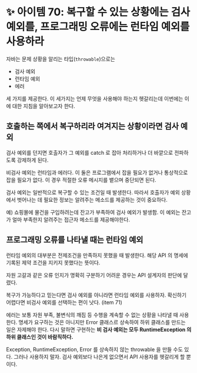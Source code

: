 # ✨ 아이템 70: 복구할 수 있는 상황에는 검사 예외를, 프로그래밍 오류에는 런타임 예외를 사용하라

자바는 문제 상황을 알리는 타입(`throwable`)으로는

- 검사 예외
- 런타임 예외
- 에러

세 가지를 제공한다. 이 세가지는 언제 무엇을 사용해야 하는지 헷갈리는데 이번에는 이 에 대한 지침을 알아보고자 한다.

## 호출하는 쪽에서 복구하리라 여겨지는 상황이라면 검사 예외

검사 예외를 던지면 호출자가 그 예외를 catch 로 잡아 처리하거나 더 바깥으로 전파하도록 강제하게 된다.

비검사 예외는 런타임과 에러다. 이 둘은 프로그램에서 잡을 필요가 없거나 통상적으로 잡을 필요가 없다. 이 경우 적절한 오류 메시지를 뱉으며 중단되면 된다.

검사 예외는 일반적으로 복구할 수 있는 조건일 때 발생한다. 따라서 호출자가 예외 상황에서 벗어나는 데 필요한 정보는 알려주는 메소드를 제공하는 것이 중요하다.

예) 쇼핑몰에 물건을 구입하려는데 잔고가 부족하여 검사 예외가 발생함. 이 예외는 잔고가 얼마 부족한지 알려주는 접근자 메소드를 제공해야한다.

## 프로그래밍 오류를 나타낼 때는 런타임 예외

런타임 예외의 대부분은 전제조건을 만족하지 못했을 때 발생한다. 해당 API 의 명세에 기록된 제약 조건을 지키지 못했다는 뜻이다.

자원 고갈과 같은 오류 인지가 명확히 구분하기 어려운 경우는 API 설계자의 판단에 달렸다.

복구가 가능하다고 믿는다면 검사 예외를 아니라면 런타임 예외를 사용하자. 확신하기 어렵다면 비검사 예외를 선택하는 편이 낫다. (item 71)

에러는 보통 자원 부족, 불변식의 깨짐 등 수행을 계속할 수 없는 상황을 나타낼 때 사용한다. 명세가 요구하는 것은 아니지만 Error 클래스르 상속하여 하위 클래스를 만드는 일은 자제해야 한다. 다시 말하면 구현하는 **비 검사 예외는 모두 RuntimeException 의 하위 클래스인 것이 바람직하다.**

Exception, RuntimeException, Error 를 상속하지 않는 throwable 을 만들 수도 있다. 그러나 사용하지 말자. 검사 예외보다 나은게 없으면서 API 사용자를 헷갈리게 할 뿐이다.
